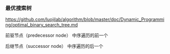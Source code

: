 ### 最优搜索树

https://github.com/luojilab/algorithm/blob/master/doc/Dynamic_Programming/optimal_binary_search_tree.md





前驱节点（predecessor node）     中序遍历的前一个 

后继节点（successor node）         中序遍历的后一个